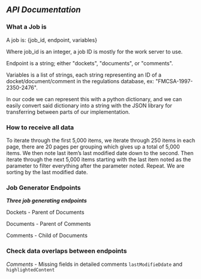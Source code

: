## ***API Documentation***

### **What a Job is**

A job is: {job_id, endpoint, variables}

Where job\_id is an integer, a job ID is mostly for the work server to use.

Endpoint is a string; either "dockets", "documents", or "comments".

Variables is a list of strings, each string representing an ID of a docket/document/comment in the regulations database, 
ex: "FMCSA-1997-2350-2476".

In our code we can represent this with a python dictionary, and we can easily convert said dictionary into a string with the JSON library for transferring between parts of our implementation.
	
### **How to receive all data**

To iterate through the first 5,000 items, we iterate through 250 items in each page, there are 20 pages per grouping which gives up a total of 5,000 items. 
We then note last item’s last modified date down to the second. 
Then iterate through the next 5,000 items starting with the last item noted as the parameter to filter everything after the parameter noted. Repeat. We are sorting by the last modified date.
	
### **Job Generator Endpoints**
***Three job generating endpoints***
	
Dockets - Parent of Documents
	
Documents - Parent of Comments
	
Comments - Child of Documents
	
### **Check data overlaps between endpoints**
*Comments* - Missing fields in detailed comments `lastModifieDdate` and `highlightedContent`

